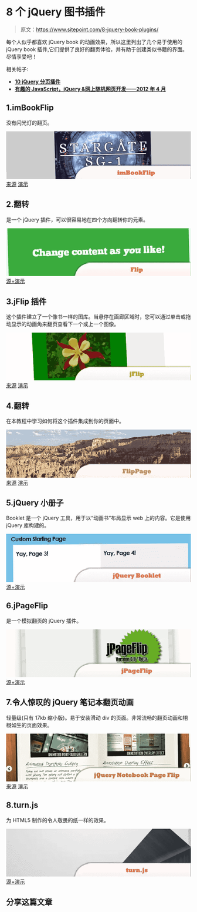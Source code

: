 # 8 个 jQuery 图书插件

> 原文：<https://www.sitepoint.com/8-jquery-book-plugins/>

每个人似乎都喜欢 jQuery book 的动画效果，所以这里列出了几个易于使用的 jQuery book 插件,它们提供了良好的翻页体验，并有助于创建类似书籍的界面。尽情享受吧！

相关帖子:

*   [**10 jQuery 分页插件**](http://www.jquery4u.com/plugins/10-jquery-pagination-plugins/)
*   [**有趣的 JavaScript，jQuery &网上随机网页开发——2012 年 4 月**](http://www.jquery4u.com/news/interesting-javascript-jquery-random-web-dev-net-april-2012/)

## 1.imBookFlip

没有闪光灯的翻页。

 [![imBookFlip](img/cb99ebd3957ed402c8d26fa8dfe83d0e.png)](http://grasshopperpebbles.com/ajax/jquery-plugin-imbookflip-page-turning-without-flash/) 
[来源](http://grasshopperpebbles.com/ajax/jquery-plugin-imbookflip-page-turning-without-flash/) [演示](http://grasshopperpebbles.com/demos/)

## 2.翻转

是一个 jQuery 插件，可以很容易地在四个方向翻转你的元素。

 [![Flip](img/fdfa8e424e64f81f5bb13635a7e05aef.png)](http://lab.smashup.it/flip) 
[源+演示](http://lab.smashup.it/flip)

## 3.jFlip 插件

这个插件建立了一个像书一样的图库。当悬停在画廊区域时，您可以通过单击或拖动显示的动画角来翻页查看下一个或上一个图像。

 [![jFlip](img/1bf50666588bf7349a32108ac981d653.png)](http://www.jquery.info/spip.php?article78) 
[来源](http://www.jquery.info/spip.php?article78) [演示](http://www.jquery.info/scripts/jFlip/demo.html)

## 4.翻转

在本教程中学习如何将这个插件集成到你的页面中。

 [![FlipPage](img/431f6047939b4a01164398c2a2009f41.png)](http://marcbuils.blogspot.com.au/2011/09/flippage-tournez-les-pages-sur-votre.html) 
[来源](http://marcbuils.blogspot.com.au/2011/09/flippage-tournez-les-pages-sur-votre.html) [演示](http://cecile.duron.perso.sfr.fr/flippage/lib/jquery.flippage/exemples/exemples.html)

## 5.jQuery 小册子

Booklet 是一个 jQuery 工具，用于以“动画书”布局显示 web 上的内容。它是使用 jQuery 库构建的。

 [![jQuery Booklet](img/5821231628921a46bca4066bf256ac1a.png)](http://builtbywill.com/code/booklet/) 
[源+演示](http://builtbywill.com/code/booklet/)

## 6.jPageFlip

是一个模拟翻页的 jQuery 插件。

 [![jPageFlip](img/fa75d04a14518c82bebe6a59220adc7d.png)](http://www.jpageflip.de/index_en.php) 
[源+演示](http://www.jpageflip.de/index_en.php)

## 7.令人惊叹的 jQuery 笔记本翻页动画

轻量级(只有 17kb 缩小版)。易于安装滑动 div 的页面。非常流畅的翻页动画和栩栩如生的页面效果。

 [![Notebook Page Flip](img/c038d0600869eb0cd9820758ce5672d5.png)](http://www.jquery4u.com/animation/jquery-notebook-style-page-animation/#.T7XiJlJNuSo) 
[来源](http://www.jquery4u.com/animation/jquery-notebook-style-page-animation/#.T7XiJlJNuSo) [演示](http://tympanus.net/Tutorials/MoleskineNotebook/)

## 8.turn.js

为 HTML5 制作的令人敬畏的纸一样的效果。

 [![turn.js](img/ddb963da838be31b7a150331785a3021.png)](http://www.turnjs.com/) 
[源+演示](http://www.turnjs.com/)

## 分享这篇文章